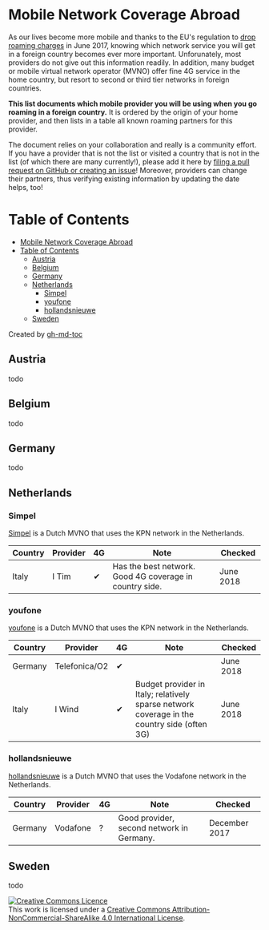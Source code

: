 # Mobile Network Coverage Abroad

As our lives become more mobile and thanks to the EU's regulation to
[drop roaming
charges](https://en.wikipedia.org/wiki/European_Union_roaming_regulations)
in June 2017, knowing which network service you will get in a foreign
country becomes ever more important. Unforunately, most providers do
not give out this information readily. In addition, many budget or
mobile virtual network operator (MVNO) offer fine 4G service in the
home country, but resort to second or third tier networks in foreign
countries.

**This list documents which mobile provider you will be using when you
go roaming in a foreign country.** It is ordered by the origin of your
home provider, and then lists in a table all known roaming partners
for this provider.

The document relies on your collaboration and really is a community
effort. If you have a provider that is not the list or visited a
country that is not in the list (of which there are many currently!),
please add it here by [filing a pull request on GitHub or creating an
issue](https://github.com/Inventitech/roaming-mobile-network-provider-abroad)!
Moreover, providers can change their partners, thus verifying existing
information by updating the date helps, too!


Table of Contents
=================

   * [Mobile Network Coverage Abroad](#mobile-network-coverage-abroad)
   * [Table of Contents](#table-of-contents)
      * [Austria](#austria)
      * [Belgium](#belgium)
      * [Germany](#germany)
      * [Netherlands](#netherlands)
         * [Simpel](#simpel)
         * [youfone](#youfone)
         * [hollandsnieuwe](#hollandsnieuwe)
      * [Sweden](#sweden)

Created by [gh-md-toc](https://github.com/ekalinin/github-markdown-toc)


## Austria

todo

## Belgium

todo

## Germany

todo

## Netherlands

### Simpel

[Simpel](https://simpel.nl/) is a Dutch MVNO that uses the KPN network in the Netherlands.

| Country | Provider | 4G | Note                                                        | Checked    |
|---------|----------|----|-------------------------------------------------------------|------------|
| Italy   | I Tim    | ✔ | Has the best network. Good 4G coverage in country side.     | June 2018  |

### youfone

[youfone](https://www.youfone.nl/) is a Dutch MVNO that uses the KPN network in the Netherlands.

| Country | Provider      | 4G | Note                                                                                        | Checked   |
|---------|---------------|----|---------------------------------------------------------------------------------------------|-----------|
| Germany | Telefonica/O2 | ✔  |	                                                                                        | June 2018 |
| Italy   | I Wind        | ✔ | Budget provider in Italy; relatively sparse network coverage in the country side (often 3G) | June 2018 |

### hollandsnieuwe

[hollandsnieuwe](https://www.hollandsnieuwe.nl/) is a Dutch MVNO that uses the Vodafone network in the Netherlands.

| Country | Provider | 4G | Note                                                                                        | Checked       |
|---------|----------|----|---------------------------------------------------------------------------------------------|---------------|
| Germany | Vodafone | ?  | Good provider, second network in Germany.                                                   | December 2017 |

## Sweden

todo


<a rel="license" href="http://creativecommons.org/licenses/by-nc-sa/4.0/"><img alt="Creative Commons Licence" style="border-width:0" src="https://i.creativecommons.org/l/by-nc-sa/4.0/88x31.png" /></a><br />This work is licensed under a <a rel="license" href="http://creativecommons.org/licenses/by-nc-sa/4.0/">Creative Commons Attribution-NonCommercial-ShareAlike 4.0 International License</a>.
